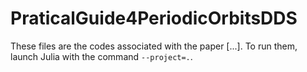 # PraticalGuide4PeriodicOrbitsDDS

These files are the codes associated with the paper [...]. To run them, launch Julia with the command `--project=.`.

